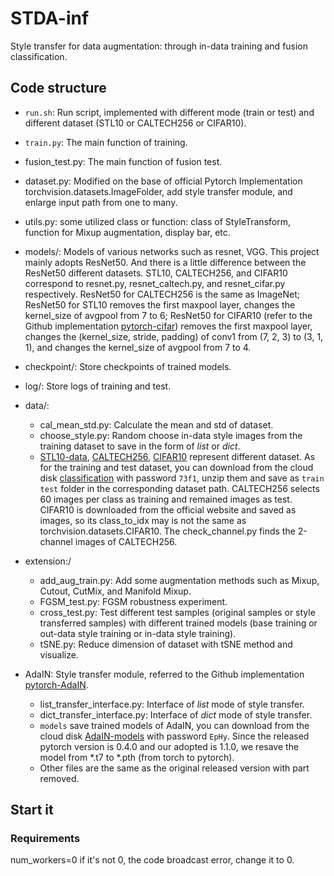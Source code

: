 # STDA-inf
Style transfer for data augmentation: through in-data training and fusion classification.


## Code structure
- `run.sh`: Run script, implemented with different mode (train or test) and different dataset (STL10 or CALTECH256 or CIFAR10).

- `train.py`: The main function of training.

- fusion_test.py: The main function of fusion test.

- dataset.py: Modified on the base of official Pytorch Implementation torchvision.datasets.ImageFolder, add style transfer module, and enlarge input path from one to many.

- utils.py: some utilized class or function: class of StyleTransform, function for Mixup augmentation, display bar, etc.

- models/: Models of various networks such as resnet, VGG. This project mainly adopts ResNet50. And there is a little difference between the ResNet50 different datasets. STL10, CALTECH256, and CIFAR10 correspond to resnet.py, resnet_caltech.py, and resnet_cifar.py respectively. ResNet50 for CALTECH256 is the same as ImageNet; ResNet50 for STL10 removes the first maxpool layer, changes the kernel_size of avgpool from 7 to 6; ResNet50 for CIFAR10 (refer to the Github implementation [pytorch-cifar](https://github.com/kuangliu/pytorch-cifar)) removes the first maxpool layer, changes the (kernel_size, stride, padding) of conv1 from (7, 2, 3) to (3, 1, 1), and changes the kernel_size of avgpool from 7 to 4.

- checkpoint/: Store checkpoints of trained models.

- log/: Store logs of training and test. 

- data/: 
  * cal_mean_std.py: Calculate the mean and std of dataset.
  * choose_style.py: Random choose in-data style images from the training dataset to save in the form of *list* or *dict*.
  * [STL10-data](https://cs.stanford.edu/~acoates/stl10/), [CALTECH256](http://www.vision.caltech.edu/Image_Datasets/Caltech256/), [CIFAR10](http://www.cs.toronto.edu/~kriz/cifar.html) represent different dataset. As for the training and test dataset, you can download from the cloud disk [classification](https://disk.pku.edu.cn:443/link/F0B1ED091A1D5901B06358213A7CD533) with password `73f1`, unzip them and save as `train` `test` folder in the corresponding dataset path. CALTECH256 selects 60 images per class as training and remained images as test. CIFAR10 is downloaded from the official website and saved as images, so its class_to_idx may is not the same as torchvision.datasets.CIFAR10. The check_channel.py finds the 2-channel images of CALTECH256.
  
- extension:/
  * add_aug_train.py: Add some augmentation methods such as Mixup, Cutout, CutMix, and Manifold Mixup.
  * FGSM_test.py: FGSM robustness experiment.
  * cross_test.py: Test different test samples (original samples or style transferred samples) with different trained models (base training or out-data style training or in-data style training).
  * tSNE.py: Reduce dimension of dataset with tSNE method and visualize.

- AdaIN: Style transfer module, referred to the Github implementation [pytorch-AdaIN](https://github.com/naoto0804/pytorch-AdaIN). 
  * list_transfer_interface.py: Interface of *list* mode of style transfer.
  * dict_transfer_interface.py: Interface of *dict* mode of style transfer.
  * `models` save trained models of AdaIN, you can download from the cloud disk [AdaIN-models](https://disk.pku.edu.cn:443/link/F212AA16F0ECC045040A457B28DC65DD) with password `EpHy`. Since the released pytorch version is 0.4.0 and our adopted is 1.1.0, we resave the model from *.t7 to *.pth (from torch to pytorch).
  * Other files are the same as the original released version with part removed.

## Start it
### Requirements


num_workers=0  if it's not 0, the code broadcast error, change it to 0.





